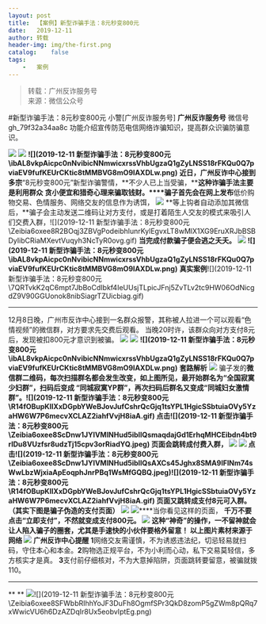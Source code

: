 ```yaml
---
layout:	post
title:	【案例】新型诈骗手法：8元秒变800元
date:	2019-12-11
author:	转载
header-img:	img/the-first.png
catalog:	false
tags:
	-	案例
---
```


<blockquote><p>转载：广州反诈服务号<br>
来源：微信公众号</p></blockquote>

#新型诈骗手法：8元秒变800元
小警[广州反诈服务号]
**广州反诈服务号**
微信号gh_79f32a34aa8c
功能介绍宣传防范电信网络诈骗知识，提高群众识骗防骗意识。

![]({{site.baseurl}}/postimg/Zeibia6oxee8QP5m0QVIFRIhMBFCM7eaFn3MR8HtpibiaNF3d1hevbyNDXNBKmP4ic2juCCL82ptJUlf1ZCGOezaTRA.gif)
![]({{site.baseurl}}/postimg/7QRTvkK2qC6KuYg7GdjHmJvggbicJmdtVDjgErQQgEFQApSaLHNRKIiakaAwFdbNDcluLTdOXjbNia2xQcjZShRjQ.gif)
**![](2019-12-11
新型诈骗手法：8元秒变800元\\ibAL8vkpAicpc0nNvibicNNmwicxrssVhbUgzaQ1gZyLNSS18rFKQu0Q7pviaEV9fufKEUrCKtic8tMMBVG8mO9lAXDLw.png)**
**近日，广州反诈中心接到多宗**“8元秒变800元”新型诈骗警情，**不少人已上当受骗，********这种诈骗手法主要是利用群众******
**贪小便宜和猎奇心理来骗取钱财。****骗子首先会在网上发布**低价购物交易、色情服务、网络交友的信息作为诱饵，
![]({{site.baseurl}}/postimg/Zeibia6oxee8R2BOqj3ZBVgPodeibhlunrK9sevlxeTtzghm6tv2UHGMQZEmCBkRnRKnrK9YFKVlcbibMeULd3ibORg.gif)
**等上钩者自动添加其微信后，**骗子会主动发送二维码让对方支付，或是打着陌生人交友的模式来吸引人们交费入群，![](2019-12-11
新型诈骗手法：8元秒变800元\\Zeibia6oxee8R2BOqj3ZBVgPodeibhlunrKylEgvxLT8wMlX1XG9EruXRJbBSBDyIibCRiaMXevtVuqyh3NcTyR0ovg.gif)
**当完成付款骗子便会逃之夭夭。**
![]({{site.baseurl}}/postimg/4BY4nn87ITkYibXSrg4akQicFianNJCG2W3iaKXPXwZkxWQF5Dth5XkjRDxFr7coiajCXeKoKL1jqLT501iazy11pxXw.gif)
**![](2019-12-11
新型诈骗手法：8元秒变800元\\ibAL8vkpAicpc0nNvibicNNmwicxrssVhbUgzaQ1gZyLNSS18rFKQu0Q7pviaEV9fufKEUrCKtic8tMMBVG8mO9lAXDLw.png)**
**真实案例**![](2019-12-11
新型诈骗手法：8元秒变800元\\7QRTvkK2qC6mpt7JbBoCdIbkf4IeUUsjTLpicJFnj5ZvTLv2tc9HW06OdNicgdZ9V90GGUonok8nibSiagrTZUicbiag.gif)
****
12月8日晚，广州市反诈中心接到一名群众报警，其称被人拉进一个可以观看“色情视频”的微信群，对方要求先交费后观看。
当晚20时许，该群众向对方支付8元后，发现被扣800元才意识到被骗。
![]({{site.baseurl}}/postimg/7QRTvkK2qC6mpt7JbBoCdIbkf4IeUUsjGrBMAlHicO29manAkibywYt5sYVtd7QoJiaicrHSfeIJCcIQib4PJuoYt9g.gif)
![]({{site.baseurl}}/postimg/4BY4nn87ITkYibXSrg4akQicFianNJCG2W3iaKXPXwZkxWQF5Dth5XkjRDxFr7coiajCXeKoKL1jqLT501iazy11pxXw.gif)
**![](2019-12-11
新型诈骗手法：8元秒变800元\\ibAL8vkpAicpc0nNvibicNNmwicxrssVhbUgzaQ1gZyLNSS18rFKQu0Q7pviaEV9fufKEUrCKtic8tMMBVG8mO9lAXDLw.png)**
**套路解析**
![]({{site.baseurl}}/postimg/Zeibia6oxee8R2BOqj3ZBVgPodeibhlunrK0hicFM0mSfAq4faAQpeiaQQbX5KDwWtJfoeSI8EwwX0FNYOZLImMr9fg.gif)
骗子发的**微信群二维码，**每次扫描群名都会发生改变，如上图所见，**最开始群名为**“全国寂寞少妇群”，**扫码后变成**
“同城寂寞YP群”，**再次扫码后群名又变成**“同城妇女激情群”。![](2019-12-11
新型诈骗手法：8元秒变800元\\R14fOBupKIlXxDGpbYWeBJovJufCshrQcGjq1tsYPL1HgicSSbtuiaOVy5YzaHW6W7P6mecvXCLAZ2iahfVvjH8iaA.gif)
点击![](2019-12-11
新型诈骗手法：8元秒变800元\\Zeibia6oxee8ScDnw1JYIVMINHud5ibIlQsmaqdajGd1ErhqMHCEibdn4bt9rlDu8VUzfsr8udzTj15cpv3orRiadYQ.jpeg)
页面会跳转成付费入群，
![]({{site.baseurl}}/postimg/Zeibia6oxee8R2BOqj3ZBVgPodeibhlunrKChOwZbkPXCiaXHHPJbyjH79XwWr6KlNDvFQ170QgmjfZYNPspQzdkqg.jpeg)
![]({{site.baseurl}}/postimg/R14fOBupKIlXxDGpbYWeBJovJufCshrQcGjq1tsYPL1HgicSSbtuiaOVy5YzaHW6W7P6mecvXCLAZ2iahfVvjH8iaA.gif)
点击![](2019-12-11
新型诈骗手法：8元秒变800元\\Zeibia6oxee8ScDnw1JYIVMINHud5ibIlQsAXCs45Jghx8SMA9lFINm74sWwLbzWjxiaApEoqphJnrPBq1WsMfGQBQ.jpeg)![](2019-12-11
新型诈骗手法：8元秒变800元\\R14fOBupKIlXxDGpbYWeBJovJufCshrQcGjq1tsYPL1HgicSSbtuiaOVy5YzaHW6W7P6mecvXCLAZ2iahfVvjH8iaA.gif)
页面又跳转成支付8元可入群。**（其实下图是骗子伪造的支付页面）**
![]({{site.baseurl}}/postimg/Zeibia6oxee8R2BOqj3ZBVgPodeibhlunrKCnaUj19M5ibhUPP9icYMEVuibklabJ46sJQVp4kyibeQcncqCJtUAqQwibg.jpeg)
![]({{site.baseurl}}/postimg/R14fOBupKIlXxDGpbYWeBJovJufCshrQcGjq1tsYPL1HgicSSbtuiaOVy5YzaHW6W7P6mecvXCLAZ2iahfVvjH8iaA.gif)****当你看见这样的页面，
**千万不要点击“立即支付”，**不然就变成支付800元。
![]({{site.baseurl}}/postimg/Zeibia6oxee8R2BOqj3ZBVgPodeibhlunrK4WOs7mibU19ES8VG35MxHjWR4hxwuT0jaFhJH8CreQicsEoChY4P78Hw.jpeg)
这种“神奇”的操作，一不留神就会让人陷入骗子的圈套，尤其是手速快的小伙伴要格外留意！
以上图片素材来源于网络
![]({{site.baseurl}}/postimg/Zeibia6oxee8R2BOqj3ZBVgPodeibhlunrK0X2GUrBXia7Kc2Kciade3LneYYwH7OhibZSyibfCkoNc0OVR6rwibmdcp7g.gif)
**广州反诈中心提醒******
**1**网络交友需谨慎，不为诱惑违法纪，切忌轻易就扫码，守住本心和本金。**2**购物选正规平台，不为小利而心动，私下交易莫轻信，多方核实才是真。
**3**支付前仔细核对，不为大意掉陷阱，页面跳转要留意，被骗就拨110。
****
**
**
![]({{site.baseurl}}/postimg/Zeibia6oxee8QP5m0QVIFRIhMBFCM7eaFn4r7ufSm0Ma5I0nRV6UDCALV3ePbShFzvxNkzrzuyReS6j0iape39Q9w.png)![](2019-12-11
新型诈骗手法：8元秒变800元\\Zeibia6oxee8SFWbbRIhhYoJF3DuFh8OgmfSPr3QkD8zomP5gZWm8pQRq7xWwicVU6h6DzAZDqIr8Ux5eobvIptEg.png)
